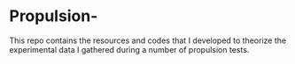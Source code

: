 # Propulsion-
This repo contains the resources and codes that I developed to theorize the experimental data I gathered during a number of propulsion tests.

